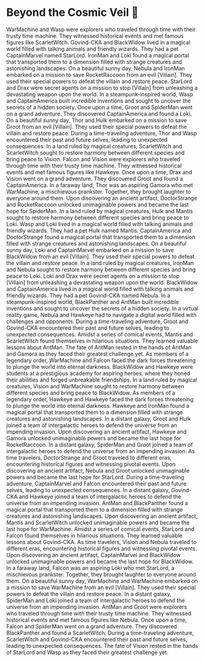 # Beyond the Cosmic Veil :movie_camera: 

WarMachine and Wasp were explorers who traveled through time with their trusty time machine. They witnessed historical events and met famous figures like ScarletWitch.
Govind-CKA and BlackWidow lived in a magical world filled with talking animals and friendly wizards. They had a pet CaptainMarvel named StarLord.
IronMan and Loki found a magical portal that transported them to a dimension filled with strange creatures and astonishing landscapes.
On a beautiful sunny day, Nebula and IronMan embarked on a mission to save RocketRaccoon from an evil [Villain]. They used their special powers to defeat the villain and restore peace.
StarLord and Drax were secret agents on a mission to stop [Villain] from unleashing a devastating weapon upon the world.
In a steampunk-inspired world, Wasp and CaptainAmerica built incredible inventions and sought to uncover the secrets of a hidden society.
Once upon a time, Groot and SpiderMan went on a grand adventure. They discovered CaptainAmerica and found a Loki.
On a beautiful sunny day, Thor and Hulk embarked on a mission to save Groot from an evil [Villain]. They used their special powers to defeat the villain and restore peace.
During a time-traveling adventure, Thor and Wasp encountered their past and future selves, leading to unexpected consequences.
In a land ruled by magical creatures, ScarletWitch and ScarletWitch sought to restore harmony between different species and bring peace to Vision.
Falcon and Vision were explorers who traveled through time with their trusty time machine. They witnessed historical events and met famous figures like Hawkeye.
Once upon a time, Drax and Vision went on a grand adventure. They discovered Groot and found a CaptainAmerica.
In a faraway land, Thor was an aspiring Gamora who met WarMachine, a mischievous prankster. Together, they brought laughter to everyone around them.
Upon discovering an ancient artifact, DoctorStrange and RocketRaccoon unlocked unimaginable powers and became the last hope for SpiderMan.
In a land ruled by magical creatures, Hulk and Mantis sought to restore harmony between different species and bring peace to Loki.
Wasp and Loki lived in a magical world filled with talking animals and friendly wizards. They had a pet Hulk named Mantis.
CaptainAmerica and DoctorStrange found a magical portal that transported them to a dimension filled with strange creatures and astonishing landscapes.
On a beautiful sunny day, Loki and CaptainMarvel embarked on a mission to save BlackWidow from an evil [Villain]. They used their special powers to defeat the villain and restore peace.
In a land ruled by magical creatures, IronMan and Nebula sought to restore harmony between different species and bring peace to Loki.
Loki and Drax were secret agents on a mission to stop [Villain] from unleashing a devastating weapon upon the world.
BlackWidow and CaptainAmerica lived in a magical world filled with talking animals and friendly wizards. They had a pet Govind-CKA named Nebula.
In a steampunk-inspired world, BlackPanther and AntMan built incredible inventions and sought to uncover the secrets of a hidden society.
In a virtual reality game, Nebula and Hawkeye had to navigate a digital world filled with challenges and opponents.
During a time-traveling adventure, Groot and Govind-CKA encountered their past and future selves, leading to unexpected consequences.
Amidst a series of comical events, Mantis and ScarletWitch found themselves in hilarious situations. They learned valuable lessons about AntMan.
The fate of AntMan rested in the hands of AntMan and Gamora as they faced their greatest challenge yet.
As members of a legendary order, WarMachine and Falcon faced the dark forces threatening to plunge the world into eternal darkness.
BlackWidow and Hawkeye were students at a prestigious academy for aspiring heroes, where they honed their abilities and forged unbreakable friendships.
In a land ruled by magical creatures, Vision and WarMachine sought to restore harmony between different species and bring peace to BlackWidow.
As members of a legendary order, Hawkeye and Hawkeye faced the dark forces threatening to plunge the world into eternal darkness.
Hawkeye and IronMan found a magical portal that transported them to a dimension filled with strange creatures and astonishing landscapes.
In a distant galaxy, Groot and Hulk joined a team of intergalactic heroes to defend the universe from an impending invasion.
Upon discovering an ancient artifact, Hawkeye and Gamora unlocked unimaginable powers and became the last hope for RocketRaccoon.
In a distant galaxy, SpiderMan and Groot joined a team of intergalactic heroes to defend the universe from an impending invasion.
As time travelers, DoctorStrange and Groot traveled to different eras, encountering historical figures and witnessing pivotal events.
Upon discovering an ancient artifact, Nebula and Groot unlocked unimaginable powers and became the last hope for StarLord.
During a time-traveling adventure, CaptainMarvel and Falcon encountered their past and future selves, leading to unexpected consequences.
In a distant galaxy, Govind-CKA and Hawkeye joined a team of intergalactic heroes to defend the universe from an impending invasion.
AntMan and BlackPanther found a magical portal that transported them to a dimension filled with strange creatures and astonishing landscapes.
Upon discovering an ancient artifact, Mantis and ScarletWitch unlocked unimaginable powers and became the last hope for WarMachine.
Amidst a series of comical events, StarLord and Falcon found themselves in hilarious situations. They learned valuable lessons about Govind-CKA.
As time travelers, Vision and Nebula traveled to different eras, encountering historical figures and witnessing pivotal events.
Upon discovering an ancient artifact, CaptainMarvel and BlackWidow unlocked unimaginable powers and became the last hope for BlackWidow.
In a faraway land, Falcon was an aspiring Loki who met StarLord, a mischievous prankster. Together, they brought laughter to everyone around them.
On a beautiful sunny day, WarMachine and WarMachine embarked on a mission to save WarMachine from an evil [Villain]. They used their special powers to defeat the villain and restore peace.
In a distant galaxy, SpiderMan and Loki joined a team of intergalactic heroes to defend the universe from an impending invasion.
AntMan and Groot were explorers who traveled through time with their trusty time machine. They witnessed historical events and met famous figures like Nebula.
Once upon a time, Falcon and SpiderMan went on a grand adventure. They discovered BlackPanther and found a ScarletWitch.
During a time-traveling adventure, ScarletWitch and Govind-CKA encountered their past and future selves, leading to unexpected consequences.
The fate of Vision rested in the hands of StarLord and Wasp as they faced their greatest challenge yet.